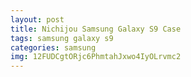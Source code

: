 ```yaml
---
layout: post
title: Nichijou Samsung Galaxy S9 Case
tags: samsung galaxy s9
categories: samsung
img: 12FUDCgtORjc6PhmtahJxwo4IyOLrvmc2
---
```


